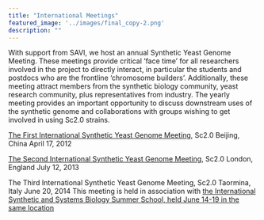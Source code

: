 ```yaml
---
title: "International Meetings"
featured_image: '../images/final_copy-2.png'
description: ""
---
```


With support from SAVI, we host an annual Synthetic Yeast Genome Meeting.  These meetings provide critical ‘face time’ for all researchers involved in the project to directly interact, in particular the students and postdocs who are the frontline ‘chromosome builders’. Additionally, these meeting attract members from the synthetic biology community, yeast research community, plus representatives from industry.  The yearly meeting provides an important opportunity to discuss downstream uses of the synthetic genome and collaborations with groups wishing to get involved in using Sc2.0 strains.

[The First International Synthetic Yeast Genome Meeting](http://syntheticyeast.org/the-first-international-coordination-meeting-on-the-synthetic-yeast-project-to-propel-synthetic-biology-forward/), Sc2.0
Beijing, China
April 17, 2012

[The Second International Synthetic Yeast Genome Meeting](http://syntheticyeast.org/2nd-international-synthetic-yeast-genome-sc2-0-consortium-meeting-london-uk-july-12-2013/), Sc2.0
London, England
July 12, 2013

The Third International Synthetic Yeast Genome Meeting, Sc2.0
Taormina, Italy
June 20, 2014
This meeting is held in association with [the International Synthetic and Systems Biology Summer School, held June 14-19 in the same location](http://www.taosciences.it/ssbss2014/)